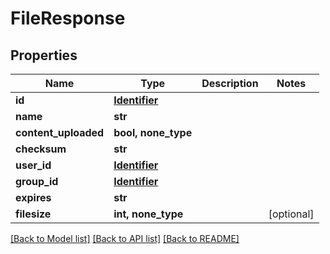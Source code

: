 # FileResponse


## Properties
Name | Type | Description | Notes
------------ | ------------- | ------------- | -------------
**id** | [**Identifier**](Identifier.md) |  | 
**name** | **str** |  | 
**content_uploaded** | **bool, none_type** |  | 
**checksum** | **str** |  | 
**user_id** | [**Identifier**](Identifier.md) |  | 
**group_id** | [**Identifier**](Identifier.md) |  | 
**expires** | **str** |  | 
**filesize** | **int, none_type** |  | [optional] 

[[Back to Model list]](../README.md#documentation-for-models) [[Back to API list]](../README.md#documentation-for-api-endpoints) [[Back to README]](../README.md)


